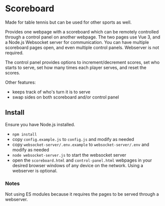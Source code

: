 # Scoreboard

Made for table tennis but can be used for other sports as well.

Provides one webpage with a scoreboard which can be remotely controlled through a control panel on another webpage. The two pages use Vue 3, and a Node.js Websocket server for communication. You can have multiple scoreboard pages open, and even multiple control panels. Webserver is not required.

The control panel provides options to increment/decrement scores, set who starts to serve, set how many times each player serves, and reset the scores.

Other features:

- keeps track of who's turn it is to serve
- swap sides on both scoreboard and/or control panel


## Install

Ensure you have Node.js installed.

- `npm install`
- copy `config.example.js` to `config.js` and modify as needed
- copy `websocket-server/.env.example` to `websocket-server/.env` and modify as needed
- `node websocket-server.js` to start the websocket server
- open the `scoreboard.html` and `control-panel.html` webpages in your desired browser windows of any device on the network. Using a webserver is optional.


### Notes

Not using ES modules because it requires the pages to be served through a webserver.
